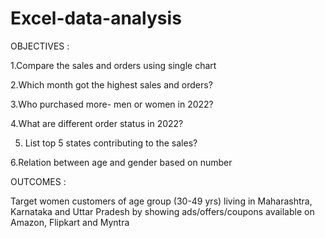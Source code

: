 # Excel-data-analysis

OBJECTIVES :

 1.Compare the sales and orders using single chart

 2.Which month got the highest sales and orders?

 3.Who purchased more- men or women in 2022?

 4.What are different order status in 2022?

 5. List top 5 states contributing to the sales?

 6.Relation between age and gender based on number



OUTCOMES :

Target women customers of age group (30-49 yrs) living in Maharashtra, Karnataka and Uttar Pradesh by showing ads/offers/coupons available on Amazon, Flipkart and Myntra

